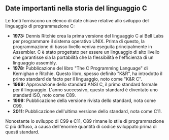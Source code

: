 ## Date importanti nella storia del linguaggio C

Le fonti forniscono un elenco di date chiave relative allo sviluppo del linguaggio di programmazione C:

* **1973:** Dennis Ritchie crea la prima versione del linguaggio C ai Bell Labs per programmare il sistema operativo UNIX. Prima di questo, la programmazione di basso livello veniva eseguita principalmente in Assembler. C è stato progettato per essere un linguaggio di alto livello che garantisse sia la portabilità che la flessibilità e l'efficienza di un linguaggio assembly.
* **1978:** Pubblicazione del libro "The C Programming Language" di Kernighan e Ritchie. Questo libro, spesso definito "K&R", ha introdotto il primo standard de facto per il linguaggio, noto come "K&R C".
* **1989:** Approvazione dello standard ANSI C, il primo standard formale per il linguaggio. L'anno successivo, questo standard è diventato uno standard ISO, noto come C89.
* **1999:** Pubblicazione della versione rivista dello standard, nota come C99.
* **2011:** Pubblicazione dell'ultima versione dello standard, nota come C11.

Nonostante lo sviluppo di C99 e C11, C89 rimane lo stile di programmazione C più diffuso, a causa dell'enorme quantità di codice sviluppato prima di questi standard.
